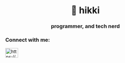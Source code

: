 <h1 align="center">🐲 hikki</h1>
<h3 align="center">programmer, and tech nerd</h3>

<h3 align="left">Connect with me:</h3>
<p align="left">
<a href="https://linkedin.com/in/https://www.linkedin.com/in/gustavo-henrique-torres-e-silva-3a6946263/" target="blank"><img align="center" src="https://raw.githubusercontent.com/rahuldkjain/github-profile-readme-generator/master/src/images/icons/Social/linked-in-alt.svg" alt="https://www.linkedin.com/in/gustavo-henrique-torres-e-silva-3a6946263/" height="30" width="40" /></a>
</p>

